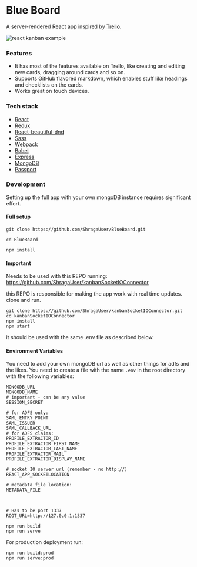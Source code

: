 <!-- Description: A Trello-like application built with React and Redux. Take a look at the live website:  -->

# Blue Board

A server-rendered React app inspired by [Trello](https://trello.com/home).

![react kanban example](https://github.com/yogaboll/react-kanban/blob/master/example.gif?raw=true)

### Features

* It has most of the features available on Trello, like creating and editing new cards, dragging around cards and so on.
* Supports GitHub flavored markdown, which enables stuff like headings and checklists on the cards.
* Works great on touch devices.

### Tech stack

* [React](https://github.com/facebook/react)
* [Redux](https://github.com/reactjs/redux)
* [React-beautiful-dnd](https://github.com/atlassian/react-beautiful-dnd)
* [Sass](https://github.com/sass/sass)
* [Webpack](https://github.com/webpack/webpack)
* [Babel](https://github.com/babel/babel)
* [Express](https://github.com/expressjs/express)
* [MongoDB](https://github.com/mongodb/mongo)
* [Passport](https://github.com/jaredhanson/passport)


### Development

Setting up the full app with your own mongoDB instance  requires significant effort.

#### Full setup

```shell
git clone https://github.com/ShragaUser/BlueBoard.git

cd BlueBoard

npm install
```
#### Important

Needs to be used with this REPO running: 
https://github.com/ShragaUser/kanbanSocketIOConnector

this REPO is responsible for making the app work with real time updates. 
clone and run. 

```
git clone https://github.com/ShragaUser/kanbanSocketIOConnector.git
cd kanbanSocketIOConnector
npm install
npm start
```

it should be used with the same .env file as described below.

#### Environment Variables
You need to add your own mongoDB url as well as other things for adfs and the likes. You need to create a file with the name `.env` in the root directory with the following variables:

```
MONGODB_URL
MONGODB_NAME
# important - can be any value
SESSION_SECRET

# for ADFS only:
SAML_ENTRY_POINT
SAML_ISSUER
SAML_CALLBACK_URL
# for ADFS claims:
PROFILE_EXTRACTOR_ID
PROFILE_EXTRACTOR_FIRST_NAME
PROFILE_EXTRACTOR_LAST_NAME
PROFILE_EXTRACTOR_MAIL
PROFILE_EXTRACTOR_DISPLAY_NAME

# socket IO server url (remember - no http://)
REACT_APP_SOCKETLOCATION

# metadata file location:
METADATA_FILE



# Has to be port 1337
ROOT_URL=http://127.0.0.1:1337
```

```shell
npm run build
npm run serve
```

For production deployment run:

```shell
npm run build:prod
npm run serve:prod
```
